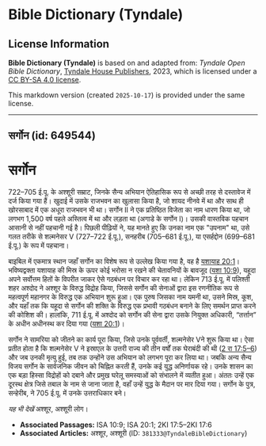 # Bible Dictionary (Tyndale)

## License Information

**Bible Dictionary (Tyndale)** is based on and adapted from: _Tyndale Open Bible Dictionary_, [Tyndale House Publishers](https://tyndaleopenresources.com/), 2023, which is licensed under a [CC BY-SA 4.0 license](https://creativecommons.org/licenses/by-sa/4.0/legalcode.en).

This markdown version (created `2025-10-17`) is provided under the same license.



--------------------------------

## सर्गोन (id: 649544)

सर्गोन
======

722–705 ई.पू. के अश्शूरी सम्राट, जिनके सैन्य अभियान ऐतिहासिक रूप से अच्छी तरह से दस्तावेज में दर्ज किया गया हैं। खुदाई में उसके राजभवन का खुलासा किया है, जो शायद नीनवे में था और साथ ही खोरसाबाद में एक अधूरा राजभवन भी था। सर्गोन II ने एक प्रतिष्ठित विजेता का नाम धारण किया था, जो लगभग 1,500 वर्ष पहले अस्तित्व में था और लड़ता था (अगाडे के सर्गोन I)। उसकी वास्तविक पहचान आसानी से नहीं पहचानी गई है। पिछली पीढ़ियों ने, यह मानते हुए कि उनका नाम एक "उपनाम" था, उसे गलत तरीके से शल्मनेसर V (727–722 ई.पू.), सनहरीब (705–681 ई.पू.), या एसर्हद्दोन (699–681 ई.पू.) के रूप में पहचाना।

बाइबिल में एकमात्र स्थान जहाँ सर्गोन का विशेष रूप से उल्लेख किया गया है, वह है [यशायाह 20:1](https://ref.ly/Isa20:1)। भविष्यद्वक्ता यशायाह की मिस्र के ऊपर कोई भरोसा न रखने की चेतावनियों के बावजूद ([यशा 10:9](https://ref.ly/Isa10:9)), यहूदा अपने सर्वोत्तम हितों के विपरीत जाकर ऐसे गठबंधन पर विचार कर रहा था। लेकिन 713 ई.पू. में पलिश्ती शहर अश्दोद ने अश्शूर के विरुद्ध विद्रोह किया, जिससे सर्गोन की सेनाओं द्वारा इस रणनीतिक रूप से महत्वपूर्ण महानगर के विरुद्ध एक अभियान शुरू हुआ। एक पुरुष जिसका नाम यमनी था, उसने मिस्र, कूश, और यहाँ तक कि यहूदा से सर्गोन की शक्ति के विरुद्ध एक प्रभावी गठबंधन बनाने के लिए समर्थन प्राप्त करने की कोशिश की। हालांकि, 711 ई.पू. में अश्दोद को सर्गोन की सेना द्वारा उसके नियुक्त अधिकारी, “तर्त्तान” के अधीन अधीनस्थ कर दिया गया ([यशा 20:1](https://ref.ly/Isa20:1))।

सर्गोन ने सामरिया को जीतने का कार्य पूरा किया, जिसे उनके पूर्ववर्ती, शल्मनेसेर Vने शुरू किया था। ऐसा प्रतीत होता है कि शल्मनेसेर V ने इस्राएल के उत्तरी राज्य की तीन वर्षों तक घेराबंदी की थी ([2 रा 17:5–6](https://ref.ly/2Kgs17:5-2Kgs17:6)) और जब उनकी मृत्यु हुई, तब तक उन्होंने उस अभियान को लगभग पूरा कर लिया था। जबकि अन्य सैन्य विजय सर्गोन के सार्वजनिक जीवन को चिह्नित करती हैं, उनके कई युद्ध अनिर्णायक रहे। उनके शासन का एक बड़ा हिस्सा विद्रोहों को दबाने और प्रमुख घरेलू समस्याओं को संभालने में व्यतीत हुआ। अंततः उन्हें एक दूरस्थ क्षेत्र जिसे तबाल के नाम से जाना जाता है, वहाँ उन्हें युद्ध के मैदान पर मार दिया गया। सर्गोन के पुत्र, सन्हेरीब, ने 705 ई.पू. में उनके उत्तराधिकार बने।

*यह भी देखें* अश्शूर, अश्शूरी लोग।

* **Associated Passages:** ISA 10:9; ISA 20:1; 2KI 17:5–2KI 17:6
* **Associated Articles:** अश्शूर, अश्शूरी (ID: `381333@TyndaleBibleDictionary`)

